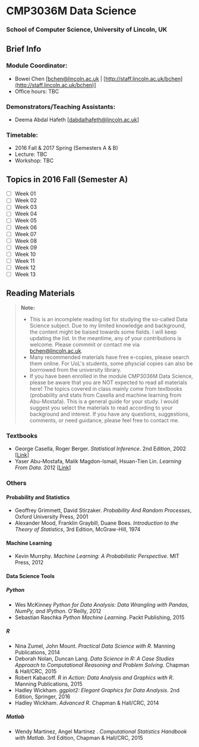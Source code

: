 # CMP3036M Data Science 
### School of Computer Science, University of Lincoln, UK 


## Brief Info

### Module Coordinator: 
* Bowei Chen [[bchen@lincoln.ac.uk](mailto:bchen@lincoln.ac.uk) | [http://staff.lincoln.ac.uk/bchen](http://staff.lincoln.ac.uk/bchen)]
* Office hours: TBC

### Demonstrators/Teaching Assistants: 
* Deema Abdal Hafeth [[dabdalhafeth@lincoln.ac.uk](dabdalhafeth@lincoln.ac.uk)]

### Timetable: 
* 2016 Fall & 2017 Spring (Semesters A & B)
* Lecture: TBC
* Workshop: TBC


## Topics in 2016 Fall (Semester A)

- [ ] Week 01
- [ ] Week 02
- [ ] Week 03
- [ ] Week 04
- [ ] Week 05
- [ ] Week 06
- [ ] Week 07
- [ ] Week 08
- [ ] Week 09
- [ ] Week 10
- [ ] Week 11
- [ ] Week 12
- [ ] Week 13

## Reading Materials

> **Note:**
>- This is an incomplete reading list for studying the so-called Data Science subject. Due to my limited knowledge and background, the content might be baised towards some fields. I will keep updating the list. In the meantime, any of your contributions is welcome. Please commmit or contact me via [bchen@lincoln.ac.uk](bchen@lincoln.ac.uk). 
>- Many recommended materials have free e-copies, please search them online. For UoL's students, some physcial copies can also be borrrowed from the university library. 
>- If you have been enrolled in the module CMP3036M Data Science, please be aware that you are NOT expected to read all materials here! The topics covered in class mainly come from textbooks (probability and stats from Casella and machine learning from Abu-Mostafa). This is a general guide for your study. I would suggest you select the materials to read according to your background and interest. If you have any questions, suggestions, comments, or need guidance, please feel free to contact me.   

### Textbooks
- George Casella, Roger Berger. *Statistical Inference*. 2nd Edition, 2002 [[Link](http://www.cengage.com/search/productOverview.do?N=16+4294945500&Ntk=P_EPI&Ntt=24775198043600432521413985511605179&Ntx=mode%2Bmatchallpartial)]
- Yaser Abu-Mostafa, Malik Magdon-Ismail, Hsuan-Tien Lin. *Learning From Data*. 2012 [[Link](http://amlbook.com/)]

### Others

#### Probability and Statistics
- Geoffrey Grimmett, David Stirzaker. *Probability And Random Processes*, Oxford University Press, 2001
- Alexander Mood, Franklin Graybill, Duane Boes. *Introduction to the Theory of Statistics*, 3rd Edition, McGraw-Hill, 1974

#### Machine Learning
- Kevin Murrphy. *Machine Learning: A Probabilistic Perspective*. MIT Press, 2012

#### Data Science Tools

##### Python
- Wes McKinney *Python for Data Analysis: Data Wrangling with Pandas, NumPy, and IPython*. O'Reilly, 2012
- Sebastian Raschka *Python Machine Learning*. Packt Publishing, 2015
  
##### R
- Nina Zumel, John Mount. *Practical Data Science with R*. Manning Publications, 2014
- Deborah Nolan, Duncan Lang. *Data Science in R: A Case Studies Approach to Computational Reasoning and Problem Solving*. Chapman & Hall/CRC, 2015
- Robert Kabacoff. *R in Action: Data Analysis and Graphics with R*. Manning Publications, 2015
- Hadley Wickham. *ggplot2: Elegant Graphics for Data Analysis*. 2nd Edition, Springer, 2016
- Hadley Wickham. *Advanced R*. Chapman & Hall/CRC, 2014

##### Matlab
- Wendy Martinez, Angel Martinez . *Computational Statistics Handbook with Matlab*. 3rd Edition, Chapman & Hall/CRC, 2015
